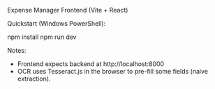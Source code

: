 Expense Manager Frontend (Vite + React)

Quickstart (Windows PowerShell):

npm install
npm run dev

Notes:
- Frontend expects backend at http://localhost:8000
- OCR uses Tesseract.js in the browser to pre-fill some fields (naive extraction).